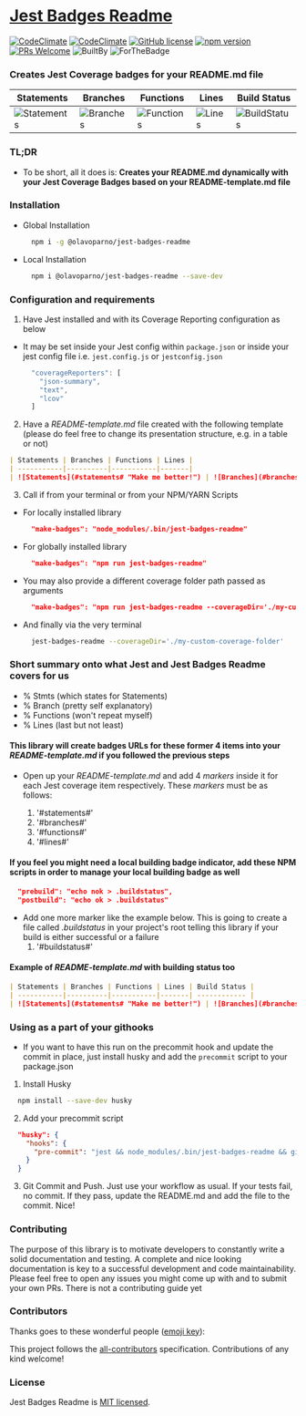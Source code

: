 # [Jest Badges Readme](https://www.npmjs.com/package/@olavoparno/jest-badges-readme)

[![CodeClimate](https://img.shields.io/codeclimate/maintainability/olavoparno/jest-badges-readme.svg)](https://codeclimate.com/github/olavoparno/jest-badges-readme) [![CodeClimate](https://img.shields.io/codeclimate/maintainability-percentage/olavoparno/jest-badges-readme.svg)](https://codeclimate.com/github/olavoparno/jest-badges-readme)  [![GitHub license](https://img.shields.io/badge/license-MIT-blue.svg)](https://github.com/olavoparno/jest-badges-readme/blob/master/LICENSE) [![npm version](https://img.shields.io/npm/v/@olavoparno/jest-badges-readme.svg?style=flat)](https://www.npmjs.com/package/@olavoparno/jest-badges-readme) [![PRs Welcome](https://img.shields.io/badge/PRs-welcome-brightgreen.svg)]() ![BuiltBy](https://img.shields.io/badge/TypeScript-Lovers-black.svg "img.shields.io") ![ForTheBadge](https://img.shields.io/badge/Using-Badges-red.svg "ForTheBadge")

### Creates Jest Coverage badges for your README.md file

| Statements | Branches | Functions | Lines | Build Status |
| -----------|----------|-----------|-------| ------------ |
| ![Statements](https://img.shields.io/badge/Coverage-100%25-brightgreen.svg "Make me better!") | ![Branches](https://img.shields.io/badge/Coverage-100%25-brightgreen.svg "Make me better!") | ![Functions](https://img.shields.io/badge/Coverage-100%25-brightgreen.svg "Make me better!") | ![Lines](https://img.shields.io/badge/Coverage-100%25-brightgreen.svg "Make me better!") | ![BuildStatus](#buildstatus# "Building Status") |

### TL;DR

- To be short, all it does is: **Creates your README.md dynamically with your Jest Coverage Badges based on your README-template.md file**

### Installation

- Global Installation
  ```bash
    npm i -g @olavoparno/jest-badges-readme
  ```

- Local Installation
  ```bash
    npm i @olavoparno/jest-badges-readme --save-dev
  ```

### Configuration and requirements

  1. Have Jest installed and with its Coverage Reporting configuration as below
  
  - It may be set inside your Jest config within `package.json` or inside your jest config file i.e. `jest.config.js` or `jestconfig.json`

    ```js
      "coverageReporters": [
        "json-summary",
        "text",
        "lcov"
      ]
    ```
  
  2. Have a _*README-template.md*_ file created with the following template (please do feel free to change its presentation structure, e.g. in a table or not)

  ```md
  | Statements | Branches | Functions | Lines |
  | -----------|----------|-----------|-------|
  | ![Statements](#statements# "Make me better!") | ![Branches](#branches# "Make me better!") | ![Functions](#functions# "Make me better!") | ![Lines](#lines# "Make me better!") |
  ```

  3. Call if from your terminal or from your NPM/YARN Scripts
 
  - For locally installed library

    ```json
      "make-badges": "node_modules/.bin/jest-badges-readme"
    ```

  - For globally installed library

    ```json
      "make-badges": "npm run jest-badges-readme"
    ```

  - You may also provide a different coverage folder path passed as arguments

    ```json
      "make-badges": "npm run jest-badges-readme --coverageDir='./my-custom-coverage-folder'"
    ```

  - And finally via the very terminal

    ```bash
      jest-badges-readme --coverageDir='./my-custom-coverage-folder'
    ```

### Short summary onto what Jest and Jest Badges Readme covers for us

  - % Stmts (which states for Statements)
  - % Branch (pretty self explanatory)
  - % Functions (won't repeat myself)
  - % Lines (last but not least)

#### This library will create badges URLs for these former 4 items into your _*README-template.md*_ if you followed the previous steps

  - Open up your _*README-template.md*_ and add 4 _*markers*_ inside it for each Jest coverage item respectively. These _*markers*_ must be as follows:

    1. '#statements#'
    2. '#branches#'
    3. '#functions#'
    4. '#lines#'

#### If you feel you might need a local building badge indicator, add these NPM scripts in order to manage your local building badge as well

  ```json
    "prebuild": "echo nok > .buildstatus",
    "postbuild": "echo ok > .buildstatus"
  ```

  - Add one more marker like the example below. This is going to create a file called _*.buildstatus*_ in your project's root telling this library if your build is either successful or a failure
    1. '#buildstatus#'
  
#### Example of _*README-template.md*_ with building status too

  ```md
  | Statements | Branches | Functions | Lines | Build Status |
  | -----------|----------|-----------|-------| ------------ |
  | ![Statements](#statements# "Make me better!") | ![Branches](#branches# "Make me better!") | ![Functions](#functions# "Make me better!") | ![Lines](#lines# "Make me better!") | ![BuildStatus](#buildstatus# "Building Status") |
  ```

### Using as a part of your githooks
  
  - If you want to have this run on the precommit hook and update the commit in place, just install husky and add the `precommit` script to your package.json

  1. Install Husky
   
  ```bash
    npm install --save-dev husky 
  ```

  2. Add your precommit script
    
  ```json
    "husky": {
      "hooks": {
        "pre-commit": "jest && node_modules/.bin/jest-badges-readme && git add 'README.md'"
      }
    }
  ```

  3. Git Commit and Push. Just use your workflow as usual. If your tests fail, no commit. If they pass, update the README.md and add the file to the commit. Nice!

### Contributing

The purpose of this library is to motivate developers to constantly write a solid documentation and testing. A complete and nice looking documentation is key to a successful development and code maintainability.
Please feel free to open any issues you might come up with and to submit your own PRs. There is not a contributing guide yet

### Contributors

Thanks goes to these wonderful people ([emoji key](https://allcontributors.org/docs/en/emoji-key)):

<!-- ALL-CONTRIBUTORS-LIST:START - Do not remove or modify this section -->
<!-- prettier-ignore -->

<!-- ALL-CONTRIBUTORS-LIST:END -->

This project follows the [all-contributors](https://github.com/all-contributors/all-contributors) specification. Contributions of any kind welcome!

### License

Jest Badges Readme is [MIT licensed](./LICENSE).


  
